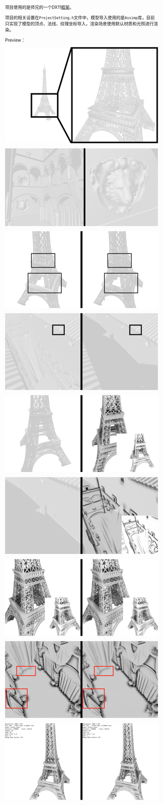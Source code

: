 项目使用的是师兄的一个DX11[框架](https://github.com/MKXJun/DirectX11-With-Windows-SDK/tree/master/Project%2031-35/32%20SSAO)。

项目的相关设置在`ProjectSetting.h`文件中，模型导入使用的是`Assimp`库，目前只实现了模型的顶点、法线、纹理坐标导入，渲染场景使用默认材质和光照进行渲染。

Preview：

![1](image/1.png)

![1](image/2.png)

![1](image/3.png)

![1](image/4.png)

![1](image/5.png)

![1](image/6.png)

![1](image/8.png)

![1](image/9.png)

![1](image/11.png)
